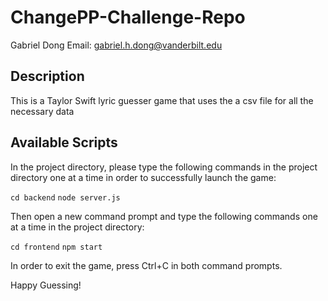 # ChangePP-Challenge-Repo

Gabriel Dong Email: gabriel.h.dong@vanderbilt.edu

## Description

This is a Taylor Swift lyric guesser game that uses the a csv file for all the necessary data

## Available Scripts

In the project directory, please type the following commands in the project directory one at a time in order to successfully launch the game:

`cd backend`
`node server.js`

Then open a new command prompt and type the following commands one at a time in the project directory:

`cd frontend`
`npm start`

In order to exit the game, press Ctrl+C in both command prompts.

Happy Guessing!
